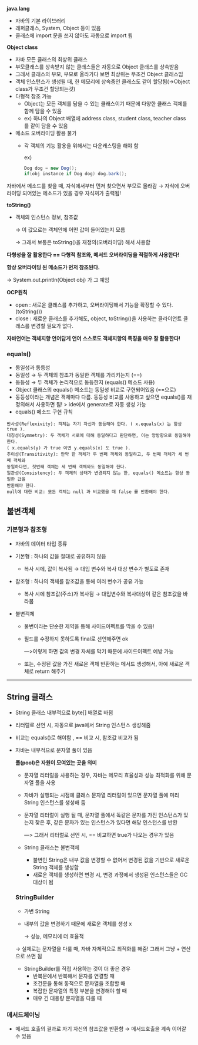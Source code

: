 **java.lang**

- 자바의 기본 라이브러리
- 래퍼클래스, System, Object 등이 있음
- 클래스에 import 문을 쓰지 않아도 자동으로 import 됨

**Object class**

- 자바 모든 클래스의 최상위 클래스
- 부모클래스를 상속받지 않는 클래스들은 자동으로 Object 클래스를 상속받음
- 그래서 클래스의 부모, 부모로 올라가다 보면  최상위는 무조건 Object 클래스임
- 객체 인스턴스가 생성될 때, 한 메모리에 상속중인 클래스도 같이 할당됨(→Object class가 무조건 할당되는것)
- 다형적 참조 가능
    - Object는 모든 객체를 담을 수 있는 클래스이기 때문에 다양한 클래스 객체를 함께 담을 수 있음
    - ex) 하나의 Object 배열에 address class, student class, teacher class 를 같이 담을 수 있음
- 메소드 오버라이딩 활용 불가
    - 각 객체의 기능 활용을 위해서는 다운캐스팅을 해야 함
        
        ex)
        
        ```java
        Dog dog = new Dog();  
        if(obj instance if Dog dog) dog.bark();
        ```
        
자바에서 메소드를 찾을 때, 자식에서부터 먼저 찾으면서 부모로 올라감 → 자식에 오버라이딩 되어있는 메소드가 있을 경우 자식꺼가 출력됨!

**toString()**

- 객체의 인스턴스 정보, 참조값
    
    → 이 값으로는 객체안에 어떤 값이 들어있는지 모름
    
    → 그래서 보통은 toString()을 재정의(오버라이딩) 해서 사용함

**다형성을 잘 활용한다 == 다형적 참조와, 메서드 오버라이딩을 적절하게 사용한다!**

**항상 오버라이딩 된 메소드가 먼저 참조된다.**

→ System.out.println(Object obj) 가 그 예임

**OCP원칙**

- open : 새로운 클래스를 추가하고, 오버라이딩해서 기능을 확장할 수 있다.(toString())
- close :  새로운 클래스를 추가해도, object, toString()을 사용하는 클라이언트 클래스를 변경할 필요가 없다.

**자바언어는 객체지향 언어답게 언어 스스로도 객체지향의 특징을 매우 잘 활용한다!**

### **equals()**

- 동일성과 동등성
- 동일성 → 두 객체의 참조가 동일한 객체를 가리키는지 (==)
- 동등성 → 두 객체가 논리적으로 동등한지 (equals() 메소드 사용)
- Object 클래스의 equals() 메소드는 동일성 비교로 구현되어있음 (==으로)
- 동등성이라는 개념은 객체마다 다름. 동등성 비교를 사용하고 싶으면 equals()를 재정의해서 사용하면 됨! > ide에서 generate로 자동 생성 가능
- equals() 메소드 구현 규칙

```
반사성(Reflexivity): 객체는 자기 자신과 동등해야 한다. ( x.equals(x) 는 항상 true ).
대칭성(Symmetry): 두 객체가 서로에 대해 동일하다고 판단하면, 이는 양방향으로 동일해야 한다.
( x.equals(y) 가 true 이면 y.equals(x) 도 true ).
추이성(Transitivity): 만약 한 객체가 두 번째 객체와 동일하고, 두 번째 객체가 세 번째 객체와
동일하다면, 첫번째 객체는 세 번째 객체와도 동일해야 한다.
일관성(Consistency): 두 객체의 상태가 변경되지 않는 한, equals() 메소드는 항상 동일한 값을
반환해야 한다.
null에 대한 비교: 모든 객체는 null 과 비교했을 때 false 를 반환해야 한다.
```

## 불변객체

### 기본형과 참조형

- 자바의 데이터 타입 종류
- 기본형 : 하나의 값을 절대로 공유하지 않음
    - 복사 시에, 값이 복사됨 → 대입 변수와 복사 대상 변수가 별도로 존재
- 참조형 : 하나의 객체를 참조값을 통해 여러 변수가 공유 가능
    - 복사 시에 참조값(주소)가 복사됨 → 대입변수와 복사대상이 같은 참조값을 바라봄

- 불변객체
    - 불변이라는 단순한 제약을 통해 사이드이펙트를 막을 수 있음!
    - 필드를 수정하지 못하도록 final로 선언해주면 ok

      —>이렇게 하면 값의 변경 자체를 막기 때문에 사이드이펙트 예방 가능

    - 또는, 수정된 값을 가진 새로운 객체 반환하는 메서드 생성해서, 아예 새로운 객체로 return 해주기

---

## String 클래스

- String 클래스 내부적으로 byte[] 배열로 바뀜
- 리터럴로  선언 시, 자동으로 java에서 String 인스턴스 생성해줌
- 비교는 equals()로  해야함 , == 비교 시, 참조값 비교가 됨
- 자바는 내부적으로 문자열 풀이 있음

  **풀(pool)은 자원이 모여있는 곳을 의미**

    - 문자열 리터럴을 사용하는 경우, 자바는 메모리 효율성과 성능 최적화를 위해 문자열 풀을 사용
    - 자바가 실행되는 시점에 클래스 문자열 리터럴이 있으면 문자열 풀에 미리 String 인스턴스를 생성해 둠
    - 문자열 리터럴이 실행 될 때, 문자열 풀에서 똑같은 문자를 가진 인스턴스가 있는지 찾은 후, 같은 문자가 있는 인스턴스가 있다면 해당 인스턴스를 반환

      —> 그래서 리터럴로 선언 시, == 비교하면 true가 나오는 경우가 있음
    - String 클래스는 불변객체
      - 불변인 String은 내부 값을 변경할 수 없어서 변경된 값을 기반으로 새로운 String 객체를 생성함
      - 새로운 객체를 생성하면 변경 시, 변경 과정에서 생성된 인스턴스들은 GC 대상이 됨

  ### StringBuilder

    - 가변 String
    - 내부의 값을 변경하기 때문에 새로운 객체를 생성 x

      → 성능, 메모리에 더 효율적


    → 실제로는 문자열을 다룰 때, 자바 자체적으로 최적화를 해줌! 그래서 그냥 + 연산으로 쓰면 됨
    
    - StringBuilder를 직접 사용하는 것이 더 좋은 경우
        - 반복문에서 반복해서 문자를 연결할 때
        - 조건문을 통해 동적으로 문자열을 조합할 때
        - 복잡한 문자열의 특정 부분을 변경해야 할 때
        - 매우 긴 대용량 문자열을 다룰 때

### 메서드체이닝

- 메서드 호출의 결과로 자기 자신의 참조값을 반환함 → 메서드호출을 계속 이어갈 수 있음
